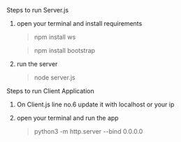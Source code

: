 Steps to run Server.js
  1. open your terminal and install requirements
       > npm install ws
       
       > npm install bootstrap
  2. run the server
       > node server.js

Steps to run Client Application
  1. On Client.js line no.6 update it with localhost or your ip
     
  2. open your terminal and run the app
       > python3 -m http.server --bind 0.0.0.0
